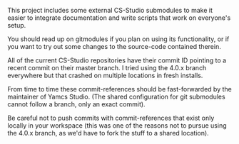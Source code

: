 This project includes some external CS-Studio submodules to make it easier to integrate documentation and write scripts that work on everyone's setup.

You should read up on gitmodules if you plan on using its functionality, or if you want to try out some changes to the source-code contained therein.

All of the current CS-Studio repositories have their commit ID pointing to a recent commit on their master branch. I tried using the 4.0.x branch everywhere but that crashed on multiple locations in fresh installs.

From time to time these commit-references should be fast-forwarded by the maintainer of Yamcs Studio. (The shared configuration for git submodules cannot follow a branch, only an exact commit).

Be careful not to push commits with commit-references that exist only locally in your workspace (this was one of the reasons not to pursue using the 4.0.x branch, as we'd have to fork the stuff to a shared location).

